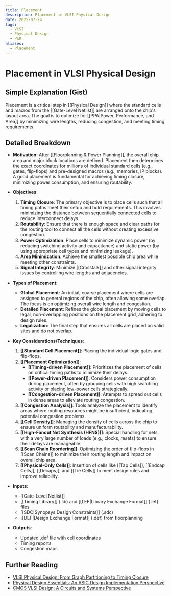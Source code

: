 ```yaml
---
title: Placement
description: Placement in VLSI Physical Design
date: 2025-07-24
tags:
  - VLSI
  - Physical Design
  - P&R
aliases:
  - Placement
---
```


# Placement in VLSI Physical Design

## Simple Explanation (Gist)
Placement is a critical step in [[Physical Design]] where the standard cells and macros from the [[Gate-Level Netlist]] are arranged onto the chip's layout area. The goal is to optimize for [[PPA|Power, Performance, and Area]] by minimizing wire lengths, reducing congestion, and meeting timing requirements.

## Detailed Breakdown

*   **Motivation**: After [[Floorplanning & Power Planning]], the overall chip area and major block locations are defined. Placement then determines the exact coordinates for millions of individual standard cells (e.g., gates, flip-flops) and pre-designed macros (e.g., memories, IP blocks). A good placement is fundamental for achieving timing closure, minimizing power consumption, and ensuring routability.

*   **Objectives**: 
    1.  **Timing Closure**: The primary objective is to place cells such that all timing paths meet their setup and hold requirements. This involves minimizing the distance between sequentially connected cells to reduce interconnect delays.
    2.  **Routability**: Ensure that there is enough space and clear paths for the routing tool to connect all the cells without creating excessive congestion.
    3.  **Power Optimization**: Place cells to minimize dynamic power (by reducing switching activity and capacitance) and static power (by using appropriate cell types and minimizing leakage).
    4.  **Area Minimization**: Achieve the smallest possible chip area while meeting other constraints.
    5.  **Signal Integrity**: Minimize [[Crosstalk]] and other signal integrity issues by controlling wire lengths and adjacencies.

*   **Types of Placement**: 
    *   **Global Placement**: An initial, coarse placement where cells are assigned to general regions of the chip, often allowing some overlap. The focus is on optimizing overall wire length and congestion.
    *   **Detailed Placement**: Refines the global placement by moving cells to legal, non-overlapping positions on the placement grid, adhering to design rules.
    *   **Legalization**: The final step that ensures all cells are placed on valid sites and do not overlap.

*   **Key Considerations/Techniques**: 
    1.  **[[Standard Cell Placement]]**: Placing the individual logic gates and flip-flops.
    2.  **[[Placement Optimization]]**: 
        *   **[[Timing-driven Placement]]**: Prioritizes the placement of cells on critical timing paths to minimize their delays.
        *   **[[Power-driven Placement]]**: Considers power consumption during placement, often by grouping cells with high switching activity or placing low-power cells strategically.
        *   **[[Congestion-driven Placement]]**: Attempts to spread out cells in dense areas to alleviate routing congestion.
    3.  **[[Congestion Analysis]]**: Tools analyze the placement to identify areas where routing resources might be insufficient, indicating potential congestion problems.
    4.  **[[Cell Density]]**: Managing the density of cells across the chip to ensure uniform routability and manufacturability.
    5.  **[[High-Fanout Net Synthesis (HFNS)]]**: Special handling for nets with a very large number of loads (e.g., clocks, resets) to ensure their delays are manageable.
    6.  **[[Scan Chain Reordering]]**: Optimizing the order of flip-flops in [[Scan Chains]] to minimize their routing length and impact on overall chip area.
    7.  **[[Physical-Only Cells]]**: Insertion of cells like [[Tap Cells]], [[Endcap Cells]], [[Decaps]], and [[Tie Cells]] to meet design rules and improve reliability.

*   **Inputs**: 
    *   [[Gate-Level Netlist]]
    *   [[Timing Library]] (.lib) and [[LEF|Library Exchange Format]] (.lef) files
    *   [[SDC|Synopsys Design Constraints]] (.sdc)
    *   [[DEF|Design Exchange Format]] (.def) from floorplanning

*   **Outputs**: 
    *   Updated .def file with cell coordinates
    *   Timing reports
    *   Congestion maps

## Further Reading

*   [VLSI Physical Design: From Graph Partitioning to Timing Closure](https://www.amazon.com/VLSI-Physical-Design-Partitioning-Timing/dp/0471721426)
*   [Physical Design Essentials: An ASIC Design Implementation Perspective](https://www.amazon.com/Physical-Design-Essentials-Implementation-Perspective/dp/0387333817)
*   [CMOS VLSI Design: A Circuits and Systems Perspective](https://www.amazon.com/CMOS-VLSI-Design-Circuits-Perspective/dp/0321547748)